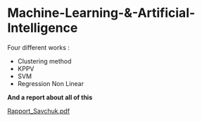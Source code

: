 # Machine-Learning-&-Artificial-Intelligence

Four different works : 
- Clustering method
- KPPV
- SVM
- Regression Non Linear

**And a report about all of this**

[Rapport_Savchuk.pdf](https://github.com/Jokuchh/Machine-Learning---Artificial-Intelligence/files/8760900/Rapport_Savchuk.pdf)
